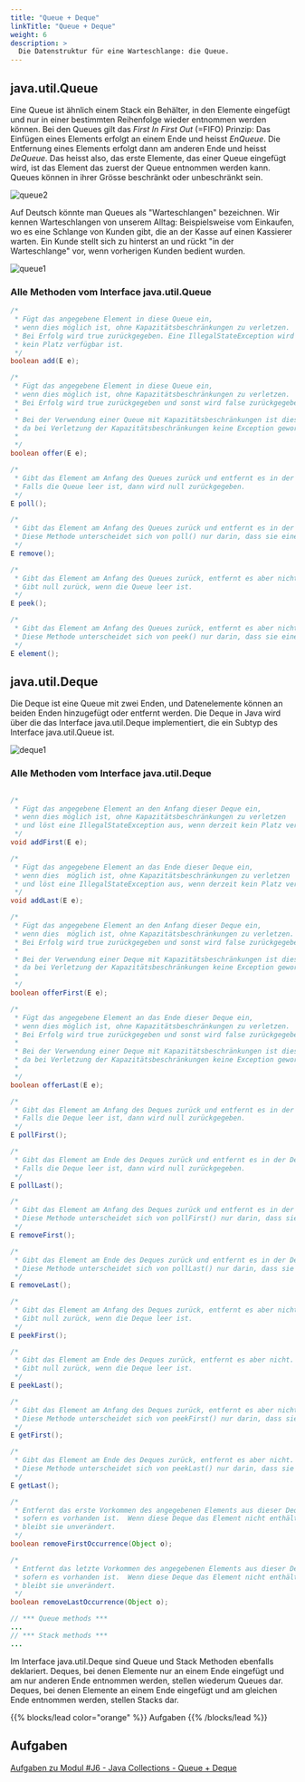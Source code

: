 ```yaml
---
title: "Queue + Deque"
linkTitle: "Queue + Deque"
weight: 6
description: >
  Die Datenstruktur für eine Warteschlange: die Queue.
---
```


## java.util.Queue

Eine Queue ist ähnlich einem Stack ein Behälter, in den Elemente eingefügt und nur in einer bestimmten Reihenfolge
wieder entnommen werden können. Bei den Queues gilt das _First In First Out_ (=FIFO) Prinzip:
Das Einfügen eines Elements erfolgt an einem Ende und heisst _EnQueue_. Die Entfernung eines Elements erfolgt dann am
anderen Ende und heisst _DeQueue_. Das heisst also, das erste Elemente, das einer Queue eingefügt wird, ist das Element
das zuerst der Queue entnommen werden kann.
Queues können in ihrer Grösse beschränkt oder unbeschränkt sein.

![queue2](./images/queue2.png)

Auf Deutsch könnte man Queues als "Warteschlangen" bezeichnen.
Wir kennen Warteschlangen von unserem Alltag:
Beispielsweise vom Einkaufen, wo es eine Schlange von Kunden gibt, die an der Kasse auf einen Kassierer warten.
Ein Kunde stellt sich zu hinterst an und rückt "in der Warteschlange" vor, wenn vorherigen Kunden bedient wurden.

![queue1](./images/queue1.png)

### Alle Methoden vom Interface java.util.Queue

```java
/*
 * Fügt das angegebene Element in diese Queue ein,
 * wenn dies möglich ist, ohne Kapazitätsbeschränkungen zu verletzen.
 * Bei Erfolg wird true zurückgegeben. Eine IllegalStateException wird ausgelöst, wenn derzeit
 * kein Platz verfügbar ist.
 */
boolean add(E e);

/*
 * Fügt das angegebene Element in diese Queue ein,
 * wenn dies möglich ist, ohne Kapazitätsbeschränkungen zu verletzen.
 * Bei Erfolg wird true zurückgegeben und sonst wird false zurückgegeben.
 *
 * Bei der Verwendung einer Queue mit Kapazitätsbeschränkungen ist diese Methode in der Regel add(E e) vorzuziehen,
 * da bei Verletzung der Kapazitätsbeschränkungen keine Exception geworfen wird, sondern false zurückgegeben wird.
 *
 */
boolean offer(E e);

/*
 * Gibt das Element am Anfang des Queues zurück und entfernt es in der Queue.
 * Falls die Queue leer ist, dann wird null zurückgegeben.
 */
E poll();

/*
 * Gibt das Element am Anfang des Queues zurück und entfernt es in der Queue.
 * Diese Methode unterscheidet sich von poll() nur darin, dass sie eine Exception auslöst, wenn die Queue leer ist.
 */
E remove();

/*
 * Gibt das Element am Anfang des Queues zurück, entfernt es aber nicht.
 * Gibt null zurück, wenn die Queue leer ist.
 */
E peek();

/*
 * Gibt das Element am Anfang des Queues zurück, entfernt es aber nicht.
 * Diese Methode unterscheidet sich von peek() nur darin, dass sie eine Exception auslöst, wenn die Queue leer ist.
 */
E element();
```

## java.util.Deque

Die Deque ist eine Queue mit zwei Enden, und Datenelemente können an beiden Enden hinzugefügt oder entfernt
werden. Die Deque in Java wird über die das Interface java.util.Deque implementiert, die ein
Subtyp des Interface java.util.Queue ist.

![deque1](./images/deque.png)

### Alle Methoden vom Interface java.util.Deque

```java

/*
 * Fügt das angegebene Element an den Anfang dieser Deque ein,
 * wenn dies möglich ist, ohne Kapazitätsbeschränkungen zu verletzen
 * und löst eine IllegalStateException aus, wenn derzeit kein Platz verfügbar ist.
 */
void addFirst(E e);

/*
 * Fügt das angegebene Element an das Ende dieser Deque ein,
 * wenn dies  möglich ist, ohne Kapazitätsbeschränkungen zu verletzen
 * und löst eine IllegalStateException aus, wenn derzeit kein Platz verfügbar ist.
 */
void addLast(E e);

/*
 * Fügt das angegebene Element an den Anfang dieser Deque ein,
 * wenn dies  möglich ist, ohne Kapazitätsbeschränkungen zu verletzen.
 * Bei Erfolg wird true zurückgegeben und sonst wird false zurückgegeben.
 *
 * Bei der Verwendung einer Deque mit Kapazitätsbeschränkungen ist diese Methode in der Regel addFirst(E e) vorzuziehen,
 * da bei Verletzung der Kapazitätsbeschränkungen keine Exception geworfen wird, sondern false zurückgegeben wird.
 *
 */
boolean offerFirst(E e);

/*
 * Fügt das angegebene Element an das Ende dieser Deque ein,
 * wenn dies möglich ist, ohne Kapazitätsbeschränkungen zu verletzen.
 * Bei Erfolg wird true zurückgegeben und sonst wird false zurückgegeben.
 *
 * Bei der Verwendung einer Deque mit Kapazitätsbeschränkungen ist diese Methode in der Regel addLast(E e) vorzuziehen,
 * da bei Verletzung der Kapazitätsbeschränkungen keine Exception geworfen wird, sondern false zurückgegeben wird.
 *
 */
boolean offerLast(E e);

/*
 * Gibt das Element am Anfang des Deques zurück und entfernt es in der Deque.
 * Falls die Deque leer ist, dann wird null zurückgegeben.
 */
E pollFirst();

/*
 * Gibt das Element am Ende des Deques zurück und entfernt es in der Deque.
 * Falls die Deque leer ist, dann wird null zurückgegeben.
 */
E pollLast();

/*
 * Gibt das Element am Anfang des Deques zurück und entfernt es in der Deque.
 * Diese Methode unterscheidet sich von pollFirst() nur darin, dass sie eine Exception auslöst, wenn die Deque leer ist.
 */
E removeFirst();

/*
 * Gibt das Element am Ende des Deques zurück und entfernt es in der Deque.
 * Diese Methode unterscheidet sich von pollLast() nur darin, dass sie eine Exception auslöst, wenn die Deque leer ist.
 */
E removeLast();

/*
 * Gibt das Element am Anfang des Deques zurück, entfernt es aber nicht.
 * Gibt null zurück, wenn die Deque leer ist.
 */
E peekFirst();

/*
 * Gibt das Element am Ende des Deques zurück, entfernt es aber nicht.
 * Gibt null zurück, wenn die Deque leer ist.
 */
E peekLast();

/*
 * Gibt das Element am Anfang des Deques zurück, entfernt es aber nicht.
 * Diese Methode unterscheidet sich von peekFirst() nur darin, dass sie eine Exception auslöst, wenn die Deque leer ist.
 */
E getFirst();

/*
 * Gibt das Element am Ende des Deques zurück, entfernt es aber nicht.
 * Diese Methode unterscheidet sich von peekLast() nur darin, dass sie eine Exception auslöst, wenn die Deque leer ist.
 */
E getLast();

/*
 * Entfernt das erste Vorkommen des angegebenen Elements aus dieser Deque,
 * sofern es vorhanden ist.  Wenn diese Deque das Element nicht enthält,
 * bleibt sie unverändert.
 */
boolean removeFirstOccurrence(Object o);

/*
 * Entfernt das letzte Vorkommen des angegebenen Elements aus dieser Deque,
 * sofern es vorhanden ist.  Wenn diese Deque das Element nicht enthält,
 * bleibt sie unverändert.
 */
boolean removeLastOccurrence(Object o);

// *** Queue methods ***
...
// *** Stack methods ***
...

```

Im Interface java.util.Deque sind Queue und Stack Methoden ebenfalls deklariert.
Deques, bei denen Elemente nur an einem Ende eingefügt und am nur anderen Ende entnommen werden,
stellen wiederum Queues dar.
Deques, bei denen Elemente an einem Ende eingefügt und am gleichen Ende entnommen werden,
stellen Stacks dar.

{{% blocks/lead color="orange" %}}
Aufgaben
{{% /blocks/lead %}}

## Aufgaben

[Aufgaben zu Modul #J6 - Java Collections - Queue + Deque](../../../../labs/02_java/10_java-collections/05_queue)
